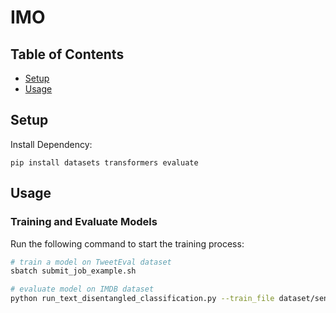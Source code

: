 # IMO

## Table of Contents
- [Setup](#installation)
- [Usage](#usage)

## Setup
Install Dependency:
```
pip install datasets transformers evaluate
```

## Usage
### Training and Evaluate Models
Run the following command to start the training process:
```bash
# train a model on TweetEval dataset
sbatch submit_job_example.sh
```

```bash
# evaluate model on IMDB dataset
python run_text_disentangled_classification.py --train_file dataset/sentiment/original_imdb/test.csv --validation_file dataset/sentiment/original_imdb/test.csv --model_name_or_path checkpoints/your_model  --output_dir checkpoints/out/ --model_class BartForTokenAttentionSparseCLSJoint_incremental --only_evaluation
```


